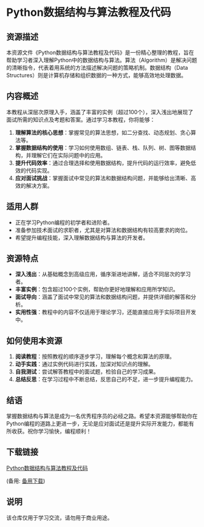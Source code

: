 # Python数据结构与算法教程及代码

## 资源描述

本资源文件《Python数据结构与算法教程及代码》是一份精心整理的教程，旨在帮助学习者深入理解Python中的数据结构与算法。算法（Algorithm）是解决问题的清晰指令，代表着用系统的方法描述解决问题的策略机制。数据结构（Data Structures）则是计算机存储和组织数据的一种方式，能够高效地处理数据。

## 内容概述

本教程从深层次原理入手，涵盖了丰富的实例（超过100个），深入浅出地展现了面试所需的知识点及考题和答案。通过学习本教程，你将能够：

1. **理解算法的核心思想**：掌握常见的算法思想，如二分查找、动态规划、贪心算法等。
2. **掌握数据结构的使用**：学习如何使用数组、链表、栈、队列、树、图等数据结构，并理解它们在实际问题中的应用。
3. **提升代码效率**：通过合理选择和使用数据结构，提升代码的运行效率，避免低效的代码实现。
4. **应对面试挑战**：掌握面试中常见的算法和数据结构问题，并能够给出清晰、高效的解决方案。

## 适用人群

- 正在学习Python编程的初学者和进阶者。
- 准备参加技术面试的求职者，尤其是对算法和数据结构有较高要求的岗位。
- 希望提升编程技能，深入理解数据结构与算法的开发者。

## 资源特点

- **深入浅出**：从基础概念到高级应用，循序渐进地讲解，适合不同层次的学习者。
- **丰富实例**：包含超过100个实例，帮助你更好地理解和应用所学知识。
- **面试导向**：涵盖了面试中常见的算法和数据结构问题，并提供详细的解答和分析。
- **实用性强**：教程中的内容不仅适用于理论学习，还能直接应用于实际项目开发中。

## 如何使用本资源

1. **阅读教程**：按照教程的顺序逐步学习，理解每个概念和算法的原理。
2. **动手实践**：通过实例代码进行实践，加深对知识点的理解。
3. **自我测试**：尝试解答教程中的面试题，检验自己的学习成果。
4. **总结反思**：在学习过程中不断总结，反思自己的不足，进一步提升编程能力。

## 结语

掌握数据结构与算法是成为一名优秀程序员的必经之路。希望本资源能够帮助你在Python编程的道路上更进一步，无论是应对面试还是提升实际开发能力，都能有所收获。祝你学习愉快，编程顺利！

## 下载链接
[Python数据结构与算法教程及代码](https://pan.quark.cn/s/76cf836b6233) 

(备用: [备用下载](https://pan.baidu.com/s/1a5B3Ws2_-xQQydaDLrwB7g?pwd=1234))

## 说明

该仓库仅用于学习交流，请勿用于商业用途。
